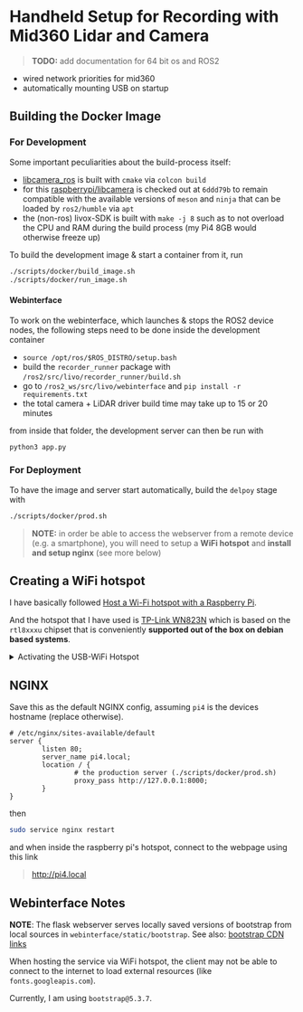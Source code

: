 # Handheld Setup for Recording with Mid360 Lidar and Camera

> **TODO:** add documentation for 64 bit os and ROS2

- wired network priorities for mid360
- automatically mounting USB on startup

## Building the Docker Image

### For Development

Some important peculiarities about the build-process itself:

- [libcamera_ros](https://github.com/christianrauch/camera_ros) is built with `cmake` via `colcon build`
- for this [raspberrypi/libcamera](https://github.com/raspberrypi/libcamera) is checked out at `6ddd79b` to remain compatible with the available versions of `meson` and `ninja` that can be loaded by `ros2/humble` via `apt`
- the (non-ros) livox-SDK is built with `make -j 8` such as to not overload the CPU and RAM during the build process (my Pi4 8GB would otherwise freeze up)

To build the development image & start a container from it, run

```bash
./scripts/docker/build_image.sh
./scripts/docker/run_image.sh
```

#### Webinterface

To work on the webinterface, which launches & stops the ROS2 device nodes, the following steps need to be done inside the development container

- `source /opt/ros/$ROS_DISTRO/setup.bash`
- build the `recorder_runner` package with `/ros2/src/livo/recorder_runner/build.sh`
- go to `/ros2_ws/src/livo/webinterface` and `pip install -r requirements.txt`
- the total camera + LiDAR driver build time may take up to 15 or 20 minutes

from inside that folder, the development server can then be run with

```bash
python3 app.py
```

### For Deployment

To have the image and server start automatically, build the `delpoy` stage with

```bash
./scripts/docker/prod.sh
```

> **NOTE:** in order be able to access the webserver from a remote device (e.g. a smartphone),
> you will need to setup a **WiFi hotspot** and **install and setup nginx** (see more below)

## Creating a WiFi hotspot

I have basically followed [Host a Wi-Fi hotspot with a Raspberry Pi](https://www.raspberrypi.com/tutorials/host-a-hotel-wifi-hotspot/).

And the hotspot that I have used is [TP-Link WN823N](https://www.tp-link.com/de/home-networking/adapter/tl-wn823n/) which is based on the `rtl8xxxu` chipset that is conveniently **supported out of the box on debian based systems**.

<details><summary>Activating the USB-WiFi Hotspot</summary>

Since the raspberry pi 4 comes with a WiFi transmitter, the USB-WiFi module shows up as `wlan1` from `nmcli device`.

I then activated the hotspot with

```bash
wifi hotspot ssid <hotspot name> password <hotspot password> ifname wlan0
```

#### Manually installing the `rtl8192eu` Chipset Driver

Some more info can be found on this [StackOverflow Thread](https://askubuntu.com/a/1212939)

</details>

## NGINX

Save this as the default NGINX config, assuming `pi4` is the devices hostname (replace otherwise).

```nginx
# /etc/nginx/sites-available/default
server {
        listen 80;
        server_name pi4.local;
        location / {
                # the production server (./scripts/docker/prod.sh)
                proxy_pass http://127.0.0.1:8000;
        }
}
```

then

```bash
sudo service nginx restart
```

and when inside the raspberry pi's hotspot, connect to the webpage using this link

> http://pi4.local

## Webinterface Notes

**NOTE**: The flask webserver serves locally saved versions of bootstrap from local sources in `webinterface/static/bootstrap`.
See also: [bootstrap CDN links](https://www.jsdelivr.com/package/npm/bootstrap)

When hosting the service via WiFi hotspot, the client may not be able to connect to the internet to load external resources (like `fonts.googleapis.com`).


Currently, I am using `bootstrap@5.3.7`.
